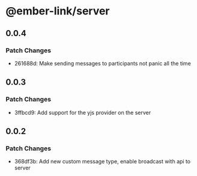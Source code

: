 # @ember-link/server

## 0.0.4

### Patch Changes

- 261688d: Make sending messages to participants not panic all the time

## 0.0.3

### Patch Changes

- 3ffbcd9: Add support for the yjs provider on the server

## 0.0.2

### Patch Changes

- 368df3b: Add new custom message type, enable broadcast with api to server
